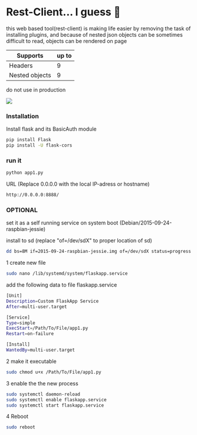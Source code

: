 # Rest-Client... I guess 🤔
this web based tool(rest-client) is making life easier by removing the task of installing plugins, and because of nested json objects can be sometimes difficult to read, objects can be rendered on page

| Supports | up to |
| ------ | ------ |
| Headers | 9 |
| Nested objects | 9 |

do not use in production

<img src="https://drive.google.com/uc?id=1QcKB1qk4kBU15QfkRXXlPNZlMvVVffya" width="auto"/>

### Installation

Install flask and its BasicAuth module

```sh
pip install Flask
pip install -U flask-cors
```
### run it


```sh
python app1.py
```
URL (Replace 0.0.0.0 with the local IP-adress or hostname)
```sh
http://0.0.0.0:8888/
```

### OPTIONAL 
set it as a self running service on system boot (Debian/2015-09-24-raspbian-jessie)

install to sd (replace "of=/dev/sdX" to proper location of sd)
```sh
dd bs=8M if=2015-09-24-raspbian-jessie.img of=/dev/sdX status=progress
```

1 create new file
```sh
sudo nano /lib/systemd/system/flaskapp.service
```
add the following data to file flaskapp.service
```sh
[Unit]
Description=Custom FlaskApp Service
After=multi-user.target

[Service]
Type=simple
ExecStart=/Path/To/File/app1.py
Restart=on-failure

[Install]
WantedBy=multi-user.target
```


2 make it executable
```sh
sudo chmod u+x /Path/To/File/app1.py
```

3 enable the the new process
```sh
sudo systemctl daemon-reload
sudo systemctl enable flaskapp.service
sudo systemctl start flaskapp.service
```



4 Reboot
```sh
sudo reboot
```

